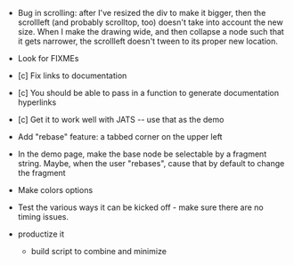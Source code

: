 * Bug in scrolling: after I've resized the div to make it bigger, then the
  scrollleft (and probably scrolltop, too) doesn't take into account the new
  size. When I make the drawing wide, and then collapse a node such that it
  gets narrower, the scrollleft doesn't tween to its proper new location.
* Look for FIXMEs
* [c] Fix links to documentation
* [c] You should be able to pass in a function to generate documentation hyperlinks
* [c] Get it to work well with JATS -- use that as the demo

* Add "rebase" feature: a tabbed corner on the upper left
* In the demo page, make the base node be selectable by a fragment string.
  Maybe, when the user "rebases", cause that by default to change the fragment

* Make colors options

* Test the various ways it can be kicked off - make sure there are no timing issues.
* productize it 
    - build script to combine and minimize
